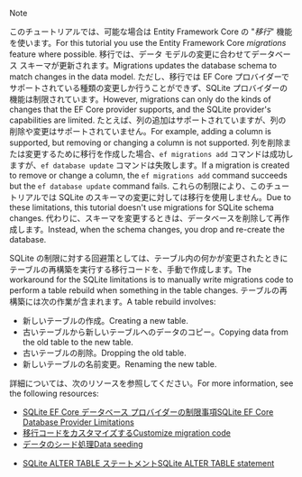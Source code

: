 
> [!NOTE]
> <span data-ttu-id="0f03a-101">このチュートリアルでは、可能な場合は Entity Framework Core の "*移行*" 機能を使います。</span><span class="sxs-lookup"><span data-stu-id="0f03a-101">For this tutorial you use the Entity Framework Core *migrations* feature where possible.</span></span> <span data-ttu-id="0f03a-102">移行では、データ モデルの変更に合わせてデータベース スキーマが更新されます。</span><span class="sxs-lookup"><span data-stu-id="0f03a-102">Migrations updates the database schema to match changes in the data model.</span></span> <span data-ttu-id="0f03a-103">ただし、移行では EF Core プロバイダーでサポートされている種類の変更しか行うことができず、SQLite プロバイダーの機能は制限されています。</span><span class="sxs-lookup"><span data-stu-id="0f03a-103">However, migrations can only do the kinds of changes that the EF Core provider supports, and the SQLite provider's capabilities are limited.</span></span> <span data-ttu-id="0f03a-104">たとえば、列の追加はサポートされていますが、列の削除や変更はサポートされていません。</span><span class="sxs-lookup"><span data-stu-id="0f03a-104">For example, adding a column is supported, but removing or changing a column is not supported.</span></span> <span data-ttu-id="0f03a-105">列を削除または変更するために移行を作成した場合、`ef migrations add` コマンドは成功しますが、`ef database update` コマンドは失敗します。</span><span class="sxs-lookup"><span data-stu-id="0f03a-105">If a migration is created to remove or change a column, the `ef migrations add` command succeeds but the `ef database update` command fails.</span></span> <span data-ttu-id="0f03a-106">これらの制限により、このチュートリアルでは SQLite のスキーマの変更に対しては移行を使用しません。</span><span class="sxs-lookup"><span data-stu-id="0f03a-106">Due to these limitations, this tutorial doesn't use migrations for SQLite schema changes.</span></span> <span data-ttu-id="0f03a-107">代わりに、スキーマを変更するときは、データベースを削除して再作成します。</span><span class="sxs-lookup"><span data-stu-id="0f03a-107">Instead, when the schema changes, you drop and re-create the database.</span></span>
>
><span data-ttu-id="0f03a-108">SQLite の制限に対する回避策としては、テーブル内の何かが変更されたときにテーブルの再構築を実行する移行コードを、手動で作成します。</span><span class="sxs-lookup"><span data-stu-id="0f03a-108">The workaround for the SQLite limitations is to manually write migrations code to perform a table rebuild when something in the table changes.</span></span> <span data-ttu-id="0f03a-109">テーブルの再構築には次の作業が含まれます。</span><span class="sxs-lookup"><span data-stu-id="0f03a-109">A table rebuild involves:</span></span>
>
>* <span data-ttu-id="0f03a-110">新しいテーブルの作成。</span><span class="sxs-lookup"><span data-stu-id="0f03a-110">Creating a new table.</span></span>
>* <span data-ttu-id="0f03a-111">古いテーブルから新しいテーブルへのデータのコピー。</span><span class="sxs-lookup"><span data-stu-id="0f03a-111">Copying data from the old table to the new table.</span></span>
>* <span data-ttu-id="0f03a-112">古いテーブルの削除。</span><span class="sxs-lookup"><span data-stu-id="0f03a-112">Dropping the old table.</span></span>
>* <span data-ttu-id="0f03a-113">新しいテーブルの名前変更。</span><span class="sxs-lookup"><span data-stu-id="0f03a-113">Renaming the new table.</span></span>
>
><span data-ttu-id="0f03a-114">詳細については、次のリソースを参照してください。</span><span class="sxs-lookup"><span data-stu-id="0f03a-114">For more information, see the following resources:</span></span>
>
> * [<span data-ttu-id="0f03a-115">SQLite EF Core データベース プロバイダーの制限事項</span><span class="sxs-lookup"><span data-stu-id="0f03a-115">SQLite EF Core Database Provider Limitations</span></span>](/ef/core/providers/sqlite/limitations)
> * [<span data-ttu-id="0f03a-116">移行コードをカスタマイズする</span><span class="sxs-lookup"><span data-stu-id="0f03a-116">Customize migration code</span></span>](/ef/core/managing-schemas/migrations/#customize-migration-code)
> * [<span data-ttu-id="0f03a-117">データのシード処理</span><span class="sxs-lookup"><span data-stu-id="0f03a-117">Data seeding</span></span>](/ef/core/modeling/data-seeding)
  * [<span data-ttu-id="0f03a-118">SQLite ALTER TABLE ステートメント</span><span class="sxs-lookup"><span data-stu-id="0f03a-118">SQLite ALTER TABLE statement</span></span>](https://sqlite.org/lang_altertable.html)